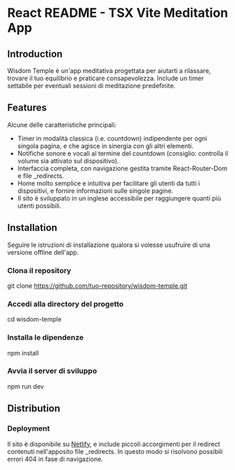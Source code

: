 # React README - TSX Vite Meditation App

## Introduction

Wisdom Temple è un'app meditativa progettata per aiutarti a rilassare, trovare il tuo equilibrio e praticare consapevolezza. Include un timer settabile per eventuali sessioni di meditazione predefinite.

## Features

Alcune delle caratteristiche principali:

- Timer in modalità classica (i.e. countdown) indipendente per ogni singola pagina, e che agisce in sinergia con gli altri elementi.
- Notifiche sonore e vocali al termine del countdown (consiglio: controlla il volume sia attivato sul dispositivo).
- Interfaccia completa, con navigazione gestita tramite React-Router-Dom e file _redirects.
- Home molto semplice e intuitiva per facilitare gli utenti da tutti i dispositivi, e fornire informazioni sulle singole pagine.
- Il sito è sviluppato in un inglese accessibile per raggiungere quanti più utenti possibili.

## Installation

Seguire le istruzioni di installazione qualora si volesse usufruire di una versione offline dell'app.

### Clona il repository
git clone https://github.com/tuo-repository/wisdom-temple.git

### Accedi alla directory del progetto
cd wisdom-temple

### Installa le dipendenze
npm install

### Avvia il server di sviluppo
npm run dev

## Distribution

### Deployment
Il sito è disponibile su [Netlify](https://wisdom-temple.netlify.app/), e include piccoli accorgimenti per il redirect contenuti nell'apposito file _redirects. In questo modo si risolvono possibili errori 404 in fase di navigazione.